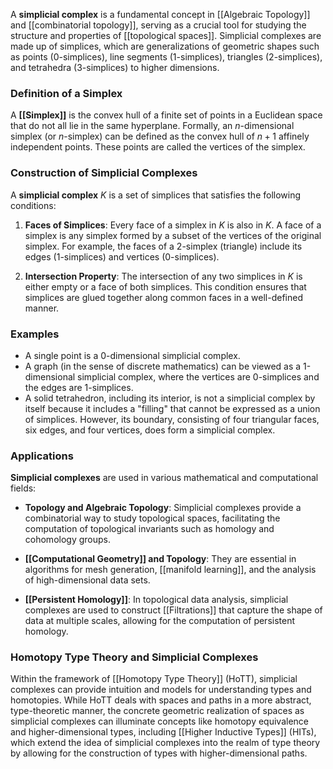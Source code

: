 A **simplicial complex** is a fundamental concept in [[Algebraic Topology]] and [[combinatorial topology]], serving as a crucial tool for studying the structure and properties of [[topological spaces]]. Simplicial complexes are made up of simplices, which are generalizations of geometric shapes such as points (0-simplices), line segments (1-simplices), triangles (2-simplices), and tetrahedra (3-simplices) to higher dimensions.

### Definition of a Simplex

A **[[Simplex]]** is the convex hull of a finite set of points in a Euclidean space that do not all lie in the same hyperplane. Formally, an $n$-dimensional simplex (or $n$-simplex) can be defined as the convex hull of $n + 1$ affinely independent points. These points are called the vertices of the simplex.

### Construction of Simplicial Complexes

A **simplicial complex** $K$ is a set of simplices that satisfies the following conditions:

1. **Faces of Simplices**: Every face of a simplex in $K$ is also in $K$. A face of a simplex is any simplex formed by a subset of the vertices of the original simplex. For example, the faces of a 2-simplex (triangle) include its edges (1-simplices) and vertices (0-simplices).

2. **Intersection Property**: The intersection of any two simplices in $K$ is either empty or a face of both simplices. This condition ensures that simplices are glued together along common faces in a well-defined manner.

### Examples

- A single point is a 0-dimensional simplicial complex.
- A graph (in the sense of discrete mathematics) can be viewed as a 1-dimensional simplicial complex, where the vertices are 0-simplices and the edges are 1-simplices.
- A solid tetrahedron, including its interior, is not a simplicial complex by itself because it includes a "filling" that cannot be expressed as a union of simplices. However, its boundary, consisting of four triangular faces, six edges, and four vertices, does form a simplicial complex.

### Applications

**Simplicial complexes** are used in various mathematical and computational fields:

- **Topology and Algebraic Topology**: Simplicial complexes provide a combinatorial way to study topological spaces, facilitating the computation of topological invariants such as homology and cohomology groups.

- **[[Computational Geometry]] and Topology**: They are essential in algorithms for mesh generation, [[manifold learning]], and the analysis of high-dimensional data sets.

- **[[Persistent Homology]]**: In topological data analysis, simplicial complexes are used to construct [[Filtrations]] that capture the shape of data at multiple scales, allowing for the computation of persistent homology.

### Homotopy Type Theory and Simplicial Complexes

Within the framework of [[Homotopy Type Theory]] (HoTT), simplicial complexes can provide intuition and models for understanding types and homotopies. While HoTT deals with spaces and paths in a more abstract, type-theoretic manner, the concrete geometric realization of spaces as simplicial complexes can illuminate concepts like homotopy equivalence and higher-dimensional types, including [[Higher Inductive Types]] (HITs), which extend the idea of simplicial complexes into the realm of type theory by allowing for the construction of types with higher-dimensional paths.
